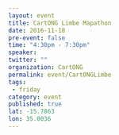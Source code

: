 ```yaml
---
layout: event
title: CartONG Limbe Mapathon
date: 2016-11-18
pre-event: false
time: "4:30pm - 7:30pm"
speaker: 
twitter: ""
organization: CartONG
permalink: event/CartONGLimbe 
tags: 
 - friday
category: event
published: true
lat: -15.7863
lon: 35.0036
---
```


